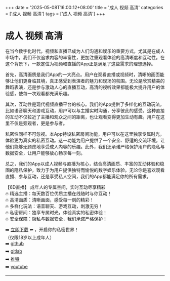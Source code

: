 +++
date = '2025-05-08T16:00:12+08:00'
title = '成人 视频 高清'
categories = ['成人 视频 高清']
tags = ['成人 视频 高清']
+++

# 成人 视频 高清

在当今数字化时代，视频和直播已成为人们沟通和娱乐的重要方式，尤其是在成人市场中。我们不仅追求内容的丰富性，更加注重观看体验的高清晰度和互动性。在这个背景下，一款定位为视频和直播的App正是满足了这些需求的理想选择。

首先，高清画质是我们App的一大亮点。用户在观看直播或视频时，清晰的画面能够让他们更身临其境，真正感受到表演者的魅力和现场的氛围。无论是欣赏精美的舞蹈表演，还是参与激动人心的直播互动，高清的视听效果都能极大提升用户的体验感，使每一次观看都充满乐趣。

其次，互动性是现代视频直播平台的核心。我们的App提供了多样化的互动玩法，比如语音聊天和游戏互动，用户可以与主播实时沟通，分享彼此的感受。这种直接的互动不仅拉近了主播和观众之间的距离，也让观看变得更加生动有趣。用户在这里不仅是旁观者，更是参与者。

私密性同样不可忽视。本App特设私密房间功能，用户可以在这里独享专属时光，体验更为真实的私密互动。这一功能为用户提供了一个安全、舒适的交流环境，让他们能够无顾虑地享受成人内容的乐趣。此外，我们还承诺严格保护用户的隐私与数据安全，让用户能够放心畅享每一刻。

总之，我们的App以成人视频与直播为核心，结合高清画质、丰富的互动体验和稳固的隐私保护，致力于为用户提供独特而愉悦的数字娱乐体验。无论你是喜欢观看直播、参与互动，还是享受私人空间，我们的App都能满足你的所有需求。

【6D直播】
成年人的专属空间，实时互动尽享精彩  
🔥 精选主播：每天数百位优质主播在线随时与你互动！  
🔥 高清画质：清晰画面，感受每一刻的精彩！  
🔥 多样化玩法：语音聊天、游戏互动，刺激无穷！  
🔥 私密房间：独享专属时光，体验真实的私密体验！  
🔥 安全保障：隐私与数据安全，我们承诺严格保护！  

➡️ [立即下载](https://down123.s3.ap-east-1.amazonaws.com/down/down.html?channelCode=blog) ⬅️ ，开启你的私密世界！  
（仅限18岁以上成年人）  
➡️ [github](https://aldult-live.github.io/)  
➡️ [gitlab](https://seo-09598d.gitlab.io/)  
➡️ [推特](https://x.com/wegame33)  
➡️ [youtube](https://www.youtube.com/@6Dlive)  

---
